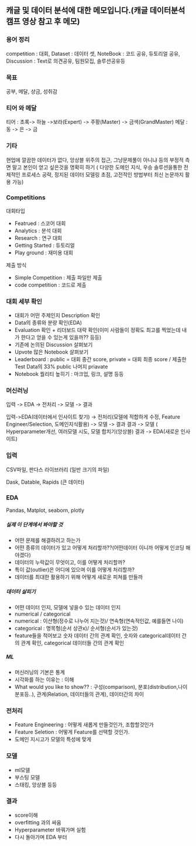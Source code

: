 ## 캐글 및 데이터 분석에 대한 메모입니다.(캐글 데이터분석캠프 영상 참고 후 메모)

### 용어 정리
competition : 대회, Dataset : 데이터 셋, NoteBook : 코드 공유, 듀토리얼 공유, Discussion : Text로 의견공유, 팀원모집, 솔루션공유등

### 목표
공부, 메달, 상금, 성취감

### 티어 와 메달
티어 : 초록-> 하늘 ->보라(Expert) -> 주황(Master) -> 금색(GrandMaster)
메달 : 동 -> 은 -> 금

### 기타
현업에 깔끔한 데이터가 없다, 앙상블 위주의 접근, 그냥문제풀이 아니냐 등의 부정적 측면 말고
본인이 얻고 싶은것을 명확히 하기 ( 다양한 도메인 지식, 우승 솔루션을통한 전체적인 프로세스 공략, 정지된 데이터 모델링 초점, 고전적인 방법부터
최신 논문까지 활용 가능)

### Competitions

대회타입 
* Featrued : 스코어 대회
* Analytics : 분석 대회
* Research : 연구 대회
* Getting Started : 듀토리얼
* Play ground : 재미용 대회

제출 방식
* Simple Competition : 제출 파일만 제출
* code competition : 코드로 제출

### 대회 세부 확인
* 대회가 어떤 주제인지 Description 확인
* Data의 종류와 분량 확인(EDA)
* Evaluation 확인 + 리더보드 대략 확인(이미 사람들이 정확도 최고를 찍었는데 내가 한다고 얻을 수 있는게 있을까?? 등등)
* 기존에 논의된 Discussion 살펴보기
* Upvote 많은 Notebook 살펴보기
* Leaderboard : public = 대회 중간 score, private = 대회 최종 score / 제출한 Test Data의 33% public 나머지 priavate
* Notebook 퀄리티 높히기 : 마크업, 링크, 설명 등등


### 머신러닝

입력 -> EDA -> 전처리 -> 모델 -> 결과
      
입력->EDA(데이터에서 인사이트 찾기) -> 전처리(모델에 적합하게 수정, Feature Engineer/Selection, 도메인지식활용) -> 모델 -> 결과
결과 -> 모델 ( Hyperparameter개선, 여러모델 시도, 모델 합치기(앙상블)
결과 -> EDA(새로운 인사이트)

### 입력
CSV파일, 판다스 라이브러리 (일반 크기의 파일)

Dask, Datable, Rapids (큰 데이터)

### EDA
Pandas, Matplot, seaborn, plotly

##### 실제 이 단계에서 봐야할 것
* 어떤 문제를 해결하려고 하는가
* 어떤 종류의 데이터가 있고 어떻게 처리할까??(어떤데이터 이니까 어떻게 인코딩 해야겠다)
* 데이터의 누락값이 무엇이고, 이를 어떻게 처리할까?
* 특이 값(outlier)은 어디에 있으며 이를 어떻게 처리할까?
* 데이터를 최대한 활용하기 위해 어떻게 새로운 피쳐를 만들까

##### 데이터 살피기
* 어떤 데이터 인지, 모델에 넣을수 있는 데이터 인지
* numerical / categorical
* numerical : 이산형(정수로 나누어 지는것)/ 연속형(연속적인값, 예를들면 나이)
* categorical : 명목형(순서 상관x)/ 순서형(순서가 있는것)
* feature들을 적어보고 숫자 데이터 간의 관계 확인, 숫자와 categorical데이터 간의 관계 확인, categorical 데이터들 간의 관계 확인

##### ML 
* 머신러닝의 기본은 통계 
* 시각화를 하는 이유는 : 이해
* What would you like to show?? : 구성(comparison), 분포(distribution,나이분포등..), 관계(Relation, 데이터들의 관계), 데이터간의 차이

### 전처리
* Feature Engineering : 어떻게 새롭게 만들것인가, 조합할것인가
* Feature Seletion : 어떻게 Feature를 선택할 것인가.
* 도메인 지시고가 모델의 특성에 맞게

### 모델
* ml모델
* 부스팅 모델
* 스태킹, 앙상블 등등

### 결과
* score이해
* overfitting 과의 싸움
* Hyperparameter 바꿔가며 실험
* 다시 돌아가며 EDA 부터 


